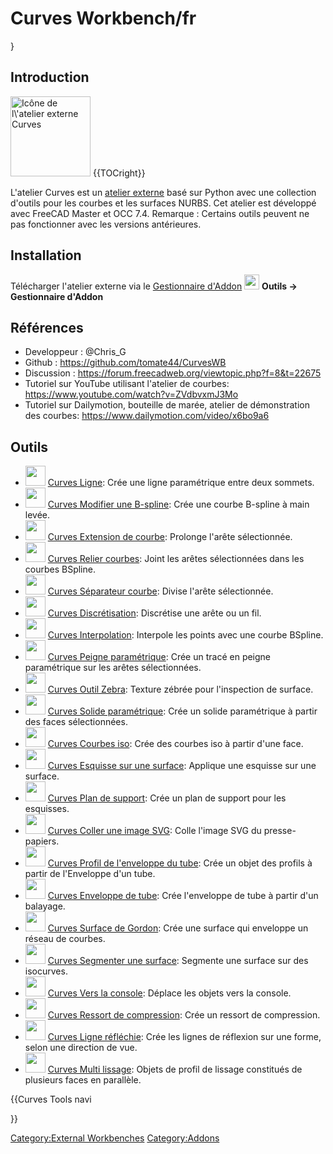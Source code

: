 # Curves Workbench/fr
 }

## Introduction

<img alt="Icône de l\'atelier externe Curves" src=images/Curves_workbench_icon.svg  style="width:128px;"> {{TOCright}}

L\'atelier Curves est un [atelier externe](external_workbenches/fr.md) basé sur Python avec une collection d\'outils pour les courbes et les surfaces NURBS. Cet atelier est développé avec FreeCAD Master et OCC 7.4. Remarque : Certains outils peuvent ne pas fonctionner avec les versions antérieures.

## Installation

Télécharger l\'atelier externe via le [Gestionnaire d\'Addon](Std_AddonMgr/fr.md) <img alt="" src=images/AddonManager.svg  style="width:24px;"> 
**Outils → Gestionnaire d'Addon**

## Références

-   Developpeur : \@Chris\_G
-   Github : <https://github.com/tomate44/CurvesWB>
-   Discussion : <https://forum.freecadweb.org/viewtopic.php?f=8&t=22675>
-   Tutoriel sur YouTube utilisant l\'atelier de courbes: <https://www.youtube.com/watch?v=ZVdbvxmJ3Mo>
-   Tutoriel sur Dailymotion, bouteille de marée, atelier de démonstration des courbes: <https://www.dailymotion.com/video/x6bo9a6>

## Outils

-   <img alt="" src=images/Curves_Line.svg  style="width:32px;"> [Curves Ligne](Curves_Line/fr.md): Crée une ligne paramétrique entre deux sommets.
-   <img alt="" src=images/Curves_EditableSpline.svg  style="width:32px;"> [Curves Modifier une B-spline](Curves_EditableSpline/fr.md): Crée une courbe B-spline à main levée.
-   <img alt="" src=images/Curves_ExtendCurve.svg  style="width:32px;"> [Curves Extension de courbe](Curves_ExtendCurve/fr.md): Prolonge l\'arête sélectionnée.
-   <img alt="" src=images/Curves_JoinCurve.svg  style="width:32px;"> [Curves Relier courbes](Curves_JoinCurve/fr.md): Joint les arêtes sélectionnées dans les courbes BSpline.
-   <img alt="" src=images/Curves_SplitCurve.svg  style="width:32px;"> [Curves Séparateur courbe](Curves_SplitCurve/fr.md): Divise l\'arête sélectionnée.
-   <img alt="" src=images/Curves_Discretize.svg  style="width:32px;"> [Curves Discrétisation](Curves_Discretize/fr.md): Discrétise une arête ou un fil.
-   <img alt="" src=images/Curves_Interpolate.svg  style="width:32px;"> [Curves Interpolation](Curves_Interpolate/fr.md): Interpole les points avec une courbe BSpline.
-   <img alt="" src=images/Curves_ParametricComb.svg  style="width:32px;"> [Curves Peigne paramétrique](Curves_ParametricComb/fr.md): Crée un tracé en peigne paramétrique sur les arêtes sélectionnées.
-   <img alt="" src=images/Curves_ZebraTool.svg  style="width:32px;"> [Curves Outil Zebra](Curves_ZebraTool/fr.md): Texture zébrée pour l\'inspection de surface.
-   <img alt="" src=images/Curves_ParametricSolid.svg  style="width:32px;"> [Curves Solide paramétrique](Curves_ParametricSolid/fr.md): Crée un solide paramétrique à partir des faces sélectionnées.
-   <img alt="" src=images/Curves_IsoCurve.svg  style="width:32px;"> [Curves Courbes iso](Curves_IsoCurve/fr.md): Crée des courbes iso à partir d\'une face.
-   <img alt="" src=images/Curves_SketchOnSurface.svg  style="width:32px;"> [Curves Esquisse sur une surface](Curves_SketchOnSurface/fr.md): Applique une esquisse sur une surface.
-   <img alt="" src=images/Curves_ProfileSupport.svg  style="width:32px;"> [Curves Plan de support](Curves_ProfileSupport/fr.md): Crée un plan de support pour les esquisses.
-   <img alt="" src=images/Curves_PasteSVG.svg  style="width:32px;"> [Curves Coller une image SVG](Curves_PasteSVG/fr.md): Colle l\'image SVG du presse-papiers.
-   <img alt="" src=images/Curves_PipeshellProfile.svg  style="width:32px;"> [Curves Profil de l\'enveloppe du tube](Curves_PipeshellProfile/fr.md): Crée un objet des profils à partir de l\'Enveloppe d\'un tube.
-   <img alt="" src=images/Curves_Pipeshell.svg  style="width:32px;"> [Curves Enveloppe de tube](Curves_Pipeshell/fr.md): Crée l\'enveloppe de tube à partir d\'un balayage.
-   <img alt="" src=images/Curves_GordonSurface.svg  style="width:32px;"> [Curves Surface de Gordon](Curves_GordonSurface/fr.md): Crée une surface qui enveloppe un réseau de courbes.
-   <img alt="" src=images/Curves_SegmentSurface.svg  style="width:32px;"> [Curves Segmenter une surface](Curves_SegmentSurface/fr.md): Segmente une surface sur des isocurves.
-   <img alt="" src=images/Curves_ToConsole.svg  style="width:32px;"> [Curves Vers la console](Curves_ToConsole/fr.md): Déplace les objets vers la console.
-   <img alt="" src=images/Curves_CompressionSpring.svg  style="width:32px;"> [Curves Ressort de compression](Curves_CompressionSpring/fr.md): Crée un ressort de compression.
-   <img alt="" src=images/Curves_ReflectLines.svg  style="width:32px;"> [Curves Ligne réfléchie](Curves_ReflectLines/fr.md): Crée les lignes de réflexion sur une forme, selon une direction de vue.
-   <img alt="" src=images/Curves_MultiLoft.svg  style="width:32px;"> [Curves Multi lissage](Curves_MultiLoft/fr.md): Objets de profil de lissage constitués de plusieurs faces en parallèle.


{{Curves Tools navi

}} 

[Category:External Workbenches](Category:External_Workbenches.md) [Category:Addons](Category:Addons.md)
